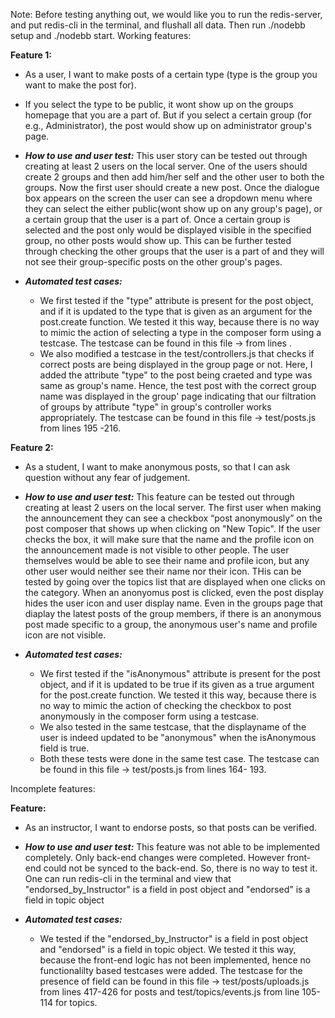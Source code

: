 Note: Before testing anything out, we would like you to run the redis-server, and put redis-cli in the terminal, and flushall all data. Then run ./nodebb setup and ./nodebb start.
Working features:

**Feature 1:** 
- As a user, I want to make posts of a certain type (type is the group you want to make the post for).
- If you select the type to be public, it wont show up on the groups homepage that you are a part of. But if you select a certain group (for e.g., Administrator), the post would show up on administrator group's page.

- ***How to use and user test:***
This user story can be tested out through creating at least 2 users on the local server. One of the users should create 2 groups and then add him/her self and the other user to both the groups. Now the first user should create a new post. Once the dialogue box appears on the screen the user can see a dropdown menu where they can select the either public(wont show up on any group's page), or a certain group that the user is a part of. Once a certain group is selected and the post only would be displayed visible in the specified group, no other posts would show up. This can be further tested through checking the other groups that the user is a part of and they will not see their group-specific posts on the other group's pages. 

- ***Automated test cases:***
	- We first tested if the "type" attribute is present for the post object, and if it is updated to the type that is given as an argument for the post.create function. We tested it this way, because there is no way to mimic the action of selecting a type in the composer form using a testcase. The testcase can be found in this file ->  from lines .
	- We also modified a testcase in the test/controllers.js that checks if correct posts are being displayed in the group page or not. Here, I added the attribute "type" to the post being craeted and type was same as group's name. Hence, the test post with the correct group name was displayed in the group' page indicating that our filtration of groups by attribute "type" in group's controller works appropriately. The testcase can be found in this file -> test/posts.js from lines 195 -216.

**Feature 2:**
- As a student, I want to make anonymous posts, so that I can ask question without any fear of judgement.

- ***How to use and user test:***
This feature can be tested out through creating at least 2 users on the local server. The first user when making the announcement they can see a checkbox “post anonymously” on the post composer that shows up when clicking on "New Topic". If the user checks the box, it will make sure that the name and the profile icon on the announcement made is not visible to other people. The user themselves would be able to see their name and profile icon, but any other user would neither see their name nor their icon. THis can be tested by going over the topics list that are displayed when one clicks on the category. When an anonyomus post is clicked, even the post display hides the user icon and user display name. Even in the groups page that diaplay the latest posts of the group members, if there is an anonymous post made specific to a group, the anonymous user's name and profile icon are not visible.

- ***Automated test cases:***
	- We first tested if the "isAnonymous" attribute is present for the post object, and if it is updated to be true if its given as a true argument for the post.create function. We tested it this way, because there is no way to mimic the action of checking the checkbox to post anonymously in the composer form using a testcase. 
	- We also tested in the same testcase, that the displayname of the user is indeed updated to be "anonymous" when the isAnonymous field is true.
	- Both these tests were done in the same test case. The testcase can be found in this file -> test/posts.js from lines 164- 193.

Incomplete features:

**Feature:** 
- As an instructor, I want to endorse posts, so that posts can be verified.

- ***How to use and user test:***
  This feature was not able to be implemented completely. Only back-end changes were completed. However front-end could not be synced to the back-end. So, there is no way to test it. One can run redis-cli in the terminal and view that "endorsed_by_Instructor" is a field in post object and "endorsed" is a field in topic object

- ***Automated test cases:***
	- We tested if the "endorsed_by_Instructor" is a field in post object and "endorsed" is a field in topic object. We tested it this way, because the front-end logic has not been implemented, hence no functionalilty based testcases were added. The testcase for the presence of field can be found in this file -> test/posts/uploads.js  from lines 417-426 for posts and test/topics/events.js from line 105-114 for topics.


